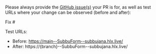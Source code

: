 Please always provide the [GitHub issue(s)](../issues) your PR is for, as well as test URLs where your change can be observed (before and after):

Fix #<gh-issue-id>

Test URLs:
- Before: https://main--SubbuForm--subbujana.hlx.live/
- After: https://{branch}--SubbuForm--subbujana.hlx.live/
